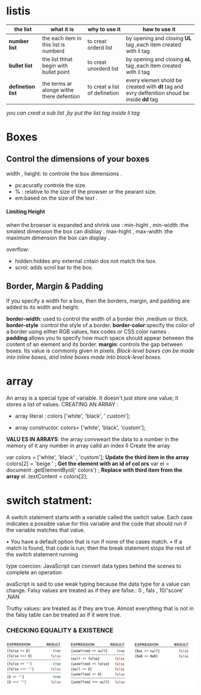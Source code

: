 # listis

|the list|what it is |why to use it|haw to use it |
|---|---|---|---|
|  **number list** |the each item in this list is numberd | to creat orderd list| by opening and closing **UL** tag ,each item created with il tag |
|  **bullet list** |the list thhat begin with bullet point|to creat unorderd list |by opening and closing **oL** tag ,each item created with il tag |
|  **definetion list** | the terms ar alonge withe there defention |to creat a list of definetion|every  elemen shold be created with **dt** tag and evry deffenition shoud be  inside **dd** tag |

*you can creat a sub list ,by put the list tag inside  li tag*

# Boxes

## Control the dimensions of your boxes

width , height: to controle the box dimensions .

* px:acuratly controle the size.
* % : relative to the size of the prowser or the pearant size.
* em:based on the size of the text .

#### Limiting Height

when the  browser is expanded and shrink use :
min-hight , min-width :the smalest dimension the box can disblay .
max-hight , max-width :the maximum dimension the box can display .

overflow:

* hidden:hiddes any external cntain dos not match the box.
* scrol: adds scrol bar to the box.

## Border, Margin & Padding

If you specify a width for a box, then the borders, margin, and padding are added to its width and height.

**border-width**: used to control the width  of a border thin ,medium or thick.
**border-style** :control the style of a border.
**border-color**:specify the color of a border using either RGB values, hex codes or CSS color names .
**padding**:allows you to specify how much space should appear between the content of an element and its border.
**margin**: controls the gap between boxes. Its value is commonly given in pixels.
*Block-level boxes can be made into inline boxes, and inline boxes made into block-level boxes.*

# array

An array is a special type of variable. It doesn't just store one value; it stores a list of values.
CREATING AN ARRAY :

* array literal  :
  colors ['white', 'black', ' custom'];

* array constructor.
 colors= ['white',
'black',
'custom'];

**VALU ES IN ARRAYS**:
the array convweart the data to a number in the memory of it
any number  in array calld an index
II Create the array

var colors = ['white',
'black' ,
'custom'];
**Update the third item in the array**
colors[2] = 'beige ' ;
**Get the element with an id of col ors**
var el = document .getElementByid(' colors') ;
**Replace with third item from the array**
el .textContent = colors[2];

# switch statment:

A switch statement starts with a variable called the switch value. Each case indicates a possible value for this variable and the code that should run if the variable matches that value.

• You have a default option that is run if none of the cases match.
• If a match is found, that code is run; then the break statement stops the rest of the switch statement running

type coercion: JavaScript can convert data types behind the scenes to complete an operation

avaScript is said to use weak typing because the data type for a value can change.
Falsy values are treated as if they are fa1se.: 0 , fals , 10/'score' ,NAN

Truthy values: are treated as if they are true. Almost everything that is not in the falsy table can be treated as if it were true.

### CHECKING EQUALITY & EXISTENCE

![qu](PPP1.PNG)
